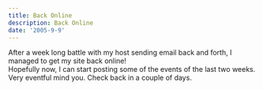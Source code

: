 ```yaml
---
title: Back Online
description: Back Online
date: '2005-9-9'
---
```


After a week long battle with my host sending email back and forth, I managed to get my site back online!  
Hopefully now, I can start posting some of the events of the last two weeks. Very eventful mind you. Check back in a couple of days.
